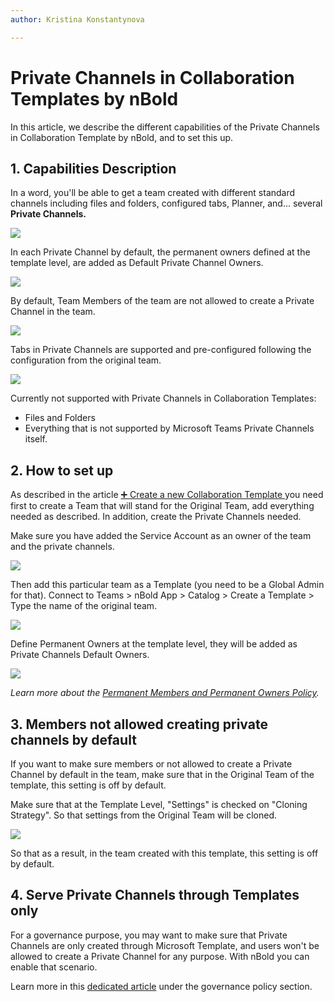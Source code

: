 ```yaml
---
author: Kristina Konstantynova

---
```

# Private Channels in Collaboration Templates by nBold

In this article, we describe the different capabilities of the Private Channels in Collaboration Template by nBold, and to set this up.

## 1. Capabilities Description

In a word, you'll be able to get a team created with different standard channels including files and folders, configured tabs, Planner, and... several **Private Channels.**

![](/media/screenshot-2022-02-11-at-10-41-49.png)

In each Private Channel by default, the permanent owners defined at the template level, are added as Default Private Channel Owners.

![](/media/private-channels-1.png)

By default, Team Members of the team are not allowed to create a Private Channel in the team.

![](/media/private-channel-settings.png)

Tabs in Private Channels are supported and pre-configured following the configuration from the original team.

![](/media/tabs-configured.png)

Currently not supported with Private Channels in Collaboration Templates:

* Files and Folders
* Everything that is not supported by Microsoft Teams Private Channels itself.

## 2. How to set up

As described in the article [➕ Create a new Collaboration Template ](/catalog-manager-guide/collaboration-templates/create-a-new-collaboration-template)you need first to create a Team that will stand for the Original Team, add everything needed as described. In addition, create the Private Channels needed.

Make sure you have added the Service Account as an owner of the team and the private channels.

![](/media/screenshot-2022-02-11-at-10-48-00.png)

Then add this particular team as a Template (you need to be a Global Admin for that). Connect to Teams > nBold App > Catalog > Create a Template > Type the name of the original team.

![](/media/screenshot-2022-02-11-at-11-06-25.png)

Define Permanent Owners at the template level, they will be added as Private Channels Default Owners.

![](/media/screenshot-2022-02-11-at-11-06-55.png)

_Learn more about the_ [_Permanent Members and Permanent Owners Policy_](https://help.salestim.com/en/articles/4149874-permanent-owners-and-members-policy)_._

## 3. Members not allowed creating private channels by default

If you want to make sure members or not allowed to create a Private Channel by default in the team, make sure that in the Original Team of the template, this setting is off by default.

Make sure that at the Template Level, "Settings" is checked on "Cloning Strategy". So that settings from the Original Team will be cloned.

![](/media/screenshot-2022-02-11-at-11-33-52.png)

So that as a result, in the team created with this template, this setting is off by default.

## 4. Serve Private Channels through Templates only

For a governance purpose, you may want to make sure that Private Channels are only created through Microsoft Template, and users won't be allowed to create a Private Channel for any purpose. With nBold you can enable that scenario.

Learn more in this [dedicated article](/catalog-manager-guide/governance-policies/serve-private-channels) under the governance policy section.